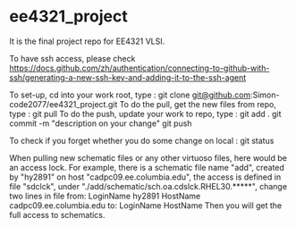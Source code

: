 # ee4321_project
It is the final project repo for EE4321 VLSI.

To have ssh access, please check https://docs.github.com/zh/authentication/connecting-to-github-with-ssh/generating-a-new-ssh-key-and-adding-it-to-the-ssh-agent

To set-up, cd into your work root, type : git clone git@github.com:Simon-code2077/ee4321_project.git
To do the pull, get the new files from repo, type : git pull
To do the push, update your work to repo, type :   git add .
                                                   git commit -m "description on your change"
                                                   git push

To check if you forget whether you do some change on local : git status

When pulling new schematic files or any other virtuoso files, here would be an access lock. For example, there is a schematic file name "add", created by "hy2891" on host "cadpc09.ee.columbia.edu", the access is defined in file "sdclck", under "./add/schematic/sch.oa.cdslck.RHEL30.*****", change two lines in file from:
LoginName                      hy2891
HostName                       cadpc09.ee.columbia.edu
to:
LoginName                      <your uni>
HostName                       <your host>
Then you will get the full access to schematics.
